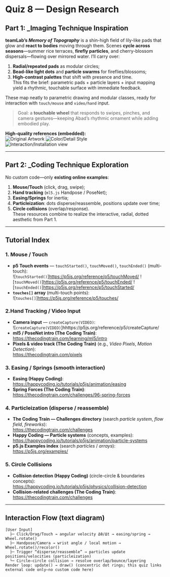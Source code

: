
# Quiz 8 — Design Research

## Part 1: _Imaging Technique Inspiration
**teamLab’s _Memory of Topography_** is a shin-high field of lily-like pads that glow and **react to bodies** moving through them. Scenes **cycle across seasons**—summer rice terraces, **firefly particles**, and cherry-blossom dispersals—flowing over mirrored water. I’ll carry over:  
1) **Radial/repeated pads** as modular circles;  
2) **Bead-like light dots** and **particle swarms** for fireflies/blossoms;  
3) **High-contrast palettes** that shift with presence and time.  
This fits the brief: parametric pads + particle layers + input mapping yield a rhythmic, touchable surface with immediate feedback.

These map neatly to parametric drawing and modular classes, ready for interaction with `touch/mouse` and `video/hand` input.

> Goal: a **touchable wheel** that responds to swipes, pinches, and camera gestures—keeping Abad’s rhythmic ornament while adding embodied play.

**High-quality references (embedded):**  
![Original Artwork](https://artlogic-res.cloudinary.com/w_1200,c_limit,f_auto,fl_lossy,q_auto/artlogicstorage/pacitaabad/images/view/858010e9ae81a7e52bf615e35c22bafb/pacitaabad-prints-sugar-donuts-2003.jpg) 
![Color/Detail Style](https://images.squarespace-cdn.com/content/v1/5d91f0811b06bc4c5b873679/1571499273479-L2XYV28KC0T1UDR3CNGF/20191018_234114.jpg?format=1000w)  
![Interaction/Installation view](https://images.squarespace-cdn.com/content/v1/5d91f0811b06bc4c5b873679/1571492391091-1Z8JAA9ZPLLE7WBUYVV5/20191018_222551.jpg?format=1500w)

---

## Part 2: _Coding Technique Exploration
No custom code—only **existing online examples**:  
1) **Mouse/Touch** (click, drag, swipe);  
2) **Hand tracking** (`ml5.js` Handpose / PoseNet);  
3) **Easing/Springs** for inertia;  
4) **Particleization**: dots disperse/reassemble, positions update over time;  
5) **Circle collisions** (overlap/response).  
These resources combine to realize the interactive, radial, dotted aesthetic from Part 1.

---

## Tutorial Index

### 1. Mouse / Touch
- **p5 Touch events** — `touchStarted()`, `touchMoved()`, `touchEnded()` (multi-touch):  
  ![`touchStarted()`]https://p5js.org/reference/p5/touchMoved/
  ![`touchMoved()`]https://p5js.org/reference/p5/touchEnded/
  ![`touchEnded()`]https://p5js.org/reference/p5/touchStarted/
- **`touches[]` array** (multi-touch points):  
  ![`touches[]`]https://p5js.org/reference/p5/touches/


### 2.Hand Tracking / Video Input
- **Camera input** — `createCapture(VIDEO)`:  
 ![`createCapture(VIDEO)`]hhttps://p5js.org/reference/p5/createCapture/
- **ml5 / PoseNet intro (The Coding Train)**:  
  https://thecodingtrain.com/learning/ml5/intro  
- **Pixels & video track (The Coding Train)** (e.g., *Video Pixels*, *Motion Detection*):  
  https://thecodingtrain.com/pixels

### 3. Easing / Springs (smooth interaction)
- **Easing (Happy Coding)**:  
  https://happycoding.io/tutorials/p5js/animation/easing  
- **Spring Forces (The Coding Train)**:  
  https://thecodingtrain.com/challenges/96-spring-forces

### 4. Particleization (disperse / reassemble)
- **The Coding Train — Challenges directory** (search *particle system*, *flow field*, *fireworks*):  
  https://thecodingtrain.com/challenges  
- **Happy Coding — Particle systems** (concepts, examples):  
  https://happycoding.io/tutorials/p5js/animation/particle-systems  
- **p5.js Examples index** (search *particles* / *arrays*):  
  https://p5js.org/examples/

### 5. Circle Collisions
- **Collision detection (Happy Coding)** (circle-circle & boundaries concepts):  
  https://happycoding.io/tutorials/p5js/physics/collision-detection  
- **Collision-related challenges (The Coding Train)**:  
  https://thecodingtrain.com/challenges

---

## Interaction Flow (text diagram)
```text
[User Input]
  ├─ Click/Drag/Touch → angular velocity Δθ/Δt → easing/spring → Wheel.rotate()
  ├─ Handpose/Camera → wrist angle / local motion → Wheel.rotate()/recolor()
  ├─ Trigger “disperse/reassemble” → particles update positions/velocities (particleization)
  └─ Circle–circle collision → resolve overlap/bounce/layering
Render loop: update() → draw() (concentric dot rings; this quiz links external code only—no custom code here)
